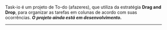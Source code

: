 Task-io é um projeto de To-do (afazeres), que utiliza da estratégia **Drag and Drop**, para organizar as tarefas em colunas de acordo com suas ocorrências. ***O projeto ainda está em desenvolvimento.***

---

